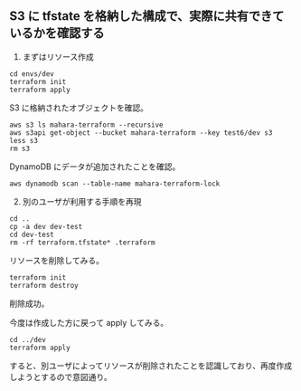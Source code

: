 ## S3 に tfstate を格納した構成で、実際に共有できているかを確認する

1. まずはリソース作成

```
cd envs/dev
terraform init
terraform apply
```

S3 に格納されたオブジェクトを確認。

```
aws s3 ls mahara-terraform --recursive
aws s3api get-object --bucket mahara-terraform --key test6/dev s3
less s3
rm s3
```

DynamoDB にデータが追加されたことを確認。

```
aws dynamodb scan --table-name mahara-terraform-lock
```

2. 別のユーザが利用する手順を再現

```
cd ..
cp -a dev dev-test
cd dev-test
rm -rf terraform.tfstate* .terraform
```

リソースを削除してみる。

```
terraform init
terraform destroy
```

削除成功。

今度は作成した方に戻って apply してみる。

```
cd ../dev
terraform apply
```

すると、別ユーザによってリソースが削除されたことを認識しており、再度作成しようとするので意図通り。


